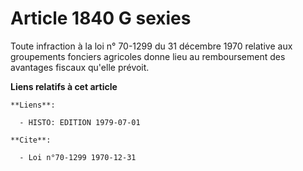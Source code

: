 # Article 1840 G sexies

Toute infraction à la loi n° 70-1299 du 31 décembre 1970 relative aux groupements fonciers agricoles donne lieu au
remboursement des avantages fiscaux qu'elle prévoit.

**Liens relatifs à cet article**

	**Liens**:

	  - HISTO: EDITION 1979-07-01

	**Cite**:

	  - Loi n°70-1299 1970-12-31

